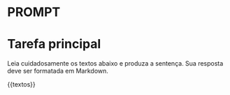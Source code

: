 # PROMPT

# Tarefa principal

Leia cuidadosamente os textos abaixo e produza a sentença.
Sua resposta deve ser formatada em Markdown.

{{textos}}